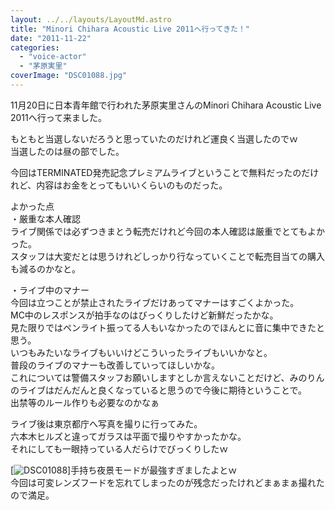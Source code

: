 ```yaml
---
layout: ../../layouts/LayoutMd.astro
title: "Minori Chihara Acoustic Live 2011へ行ってきた！"
date: "2011-11-22"
categories: 
  - "voice-actor"
  - "茅原実里"
coverImage: "DSC01088.jpg"
---
```


11月20日に日本青年館で行われた茅原実里さんのMinori Chihara Acoustic Live 2011へ行って来ました。

もともと当選しないだろうと思っていたのだけれど運良く当選したのでｗ  
当選したのは昼の部でした。

今回はTERMINATED発売記念プレミアムライブということで無料だったのだけれど、内容はお金をとってもいいくらいのものだった。

よかった点  
・厳重な本人確認  
ライブ関係では必ずつきまとう転売だけれど今回の本人確認は厳重でとてもよかった。  
スタッフは大変だとは思うけれどしっかり行なっていくことで転売目当ての購入も減るのかなと。

・ライブ中のマナー  
今回は立つことが禁止されたライブだけあってマナーはすごくよかった。  
MC中のレスポンスが拍手なのはびっくりしたけど新鮮だったかな。  
見た限りではペンライト振ってる人もいなかったのでほんとに音に集中できたと思う。  
いつもみたいなライブもいいけどこういったライブもいいかなと。  
普段のライブのマナーも改善していってほしいかな。  
これについては警備スタッフお願いしますとしか言えないことだけど、みのりんのライブはだんだんと良くなっていると思うので今後に期待ということで。   
出禁等のルール作りも必要なのかなぁ

ライブ後は東京都庁へ写真を撮りに行ってみた。  
六本木ヒルズと違ってガラスは平面で撮りやすかったかな。  
それにしても一眼持っている人だらけでびっくりしたｗ

[![](/archive/images/DSC01088.jpg "DSC01088")]手持ち夜景モードが最強すぎましたよとｗ  
今回は可変レンズフードを忘れてしまったのが残念だったけれどまぁまぁ撮れたので満足。
